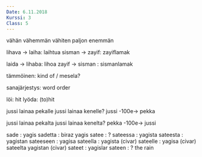 ```yaml
---
Date: 6.11.2018
Kurssi: 3
Class: 5
---
```


vähän
vähemmän
vähiten
paljon
enemmän



lihava -> laiha: laihtua
sisman -> zayif: zayiflamak

laida -> lihaba: lihoa
zayif -> sisman : sismanlamak

tämmöinen: kind of / mesela?

sanajärjestys: word order

löi: hit
lyöda: (to)hit


jussi lainaa pekalle
jussi lainaa kenelle?
jussi -100e-> pekka

jussi lainaa pekalta
jussi lainaa kenelta?
pekka -100e-> jussi

sade       : yagis
sadetta    : biraz yagis 
satee      : ?
sateessa   : yagista
sateesta   : yagistan
sateeseen  : yagisa
sateella   : yagista (civar)
sateelle   : yagisa (civar)
sateelta     yagistan (civar)
sateet     : yagislar
sateen     : ? the rain